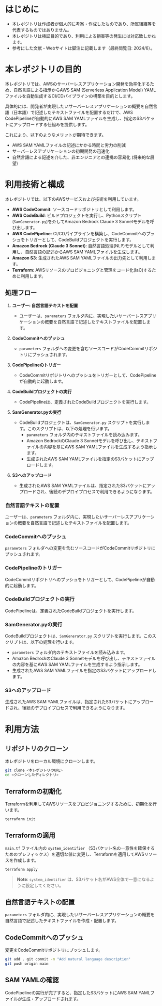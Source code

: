 # はじめに

- 本レポジトリは作成者が個人的に考案・作成したものであり、所属組織等を代表するものではありません。
- 本レポジトリは検証目的であり、利用による損害等の発生には対応致しかねます。
- 参考にした文献・Webサイトは脚注に記載します（最終閲覧日: 2024/6）。

# 本レポジトリの目的

本レポジトリでは、AWSのサーバーレスアプリケーション開発を効率化するため、自然言語による指示からAWS SAM (Serverless Application Model) YAMLファイルを自動生成するCI/CDパイプラインの構築を目的とします。

具体的には、開発者が実現したいサーバーレスアプリケーションの概要を自然言語（日本語）で記述したテキストファイルを配置するだけで、AWS CodePipelineが自動的にAWS SAM YAMLファイルを生成し、指定のS3バケットにアップロードする仕組みを提供します。

これにより、以下のようなメリットが期待できます。

- AWS SAM YAMLファイルの記述にかかる時間と労力の削減
- サーバーレスアプリケーションの初期開発の迅速化
- 自然言語による記述を介した、非エンジニアとの連携の容易化 (将来的な展望)

# 利用技術と構成

本レポジトリでは、以下のAWSサービスおよび技術を利用しています。

- **AWS CodeCommit**: ソースコードリポジトリとして利用します。
- **AWS CodeBuild**: ビルドプロジェクトを実行し、Pythonスクリプト(`SamGenerator.py`)を介してAmazon Bedrock Claude 3 Sonnetモデルを呼び出します。
- **AWS CodePipeline**: CI/CDパイプラインを構築し、CodeCommitへのプッシュをトリガーとして、CodeBuildプロジェクトを実行します。
- **Amazon Bedrock (Claude 3 Sonnet)**: 自然言語処理(NLP)モデルとして利用し、自然言語の記述からAWS SAM YAMLファイルを生成します。
- **Amazon S3**: 生成されたAWS SAM YAMLファイルの出力先として利用します。
- **Terraform**: AWSリソースのプロビジョニングと管理をコード化(IaC)するために利用します。

## 処理フロー

1. **ユーザー: 自然言語テキストを配置**
   - ユーザーは、`parameters` フォルダ内に、実現したいサーバーレスアプリケーションの概要を自然言語で記述したテキストファイルを配置します。

2. **CodeCommitへのプッシュ**
   - `parameters` フォルダへの変更を含むソースコードがCodeCommitリポジトリにプッシュされます。

3. **CodePipelineのトリガー**
   - CodeCommitリポジトリへのプッシュをトリガーとして、CodePipelineが自動的に起動します。

4. **CodeBuildプロジェクトの実行**
   - CodePipelineは、定義されたCodeBuildプロジェクトを実行します。

5. **SamGenerator.pyの実行**
   - CodeBuildプロジェクトは、`SamGenerator.py` スクリプトを実行します。このスクリプトは、以下の処理を行います。
     - `parameters` フォルダ内のテキストファイルを読み込みます。
     - Amazon BedrockのClaude 3 Sonnetモデルを呼び出し、テキストファイルの内容を基にAWS SAM YAMLファイルを生成するよう指示します。
     - 生成されたAWS SAM YAMLファイルを指定のS3バケットにアップロードします。

6. **S3へのアップロード**
   - 生成されたAWS SAM YAMLファイルは、指定されたS3バケットにアップロードされ、後続のデプロイプロセスで利用できるようになります。


### 自然言語テキストの配置
ユーザーは、`parameters` フォルダ内に、実現したいサーバーレスアプリケーションの概要を自然言語で記述したテキストファイルを配置します。

### CodeCommitへのプッシュ
`parameters` フォルダへの変更を含むソースコードがCodeCommitリポジトリにプッシュされます。

### CodePipelineのトリガー
CodeCommitリポジトリへのプッシュをトリガーとして、CodePipelineが自動的に起動します。

### CodeBuildプロジェクトの実行
CodePipelineは、定義されたCodeBuildプロジェクトを実行します。

### SamGenerator.pyの実行
CodeBuildプロジェクトは、`SamGenerator.py` スクリプトを実行します。このスクリプトは、以下の処理を行います。

- `parameters` フォルダ内のテキストファイルを読み込みます。
- Amazon BedrockのClaude 3 Sonnetモデルを呼び出し、テキストファイルの内容を基にAWS SAM YAMLファイルを生成するよう指示します。
- 生成されたAWS SAM YAMLファイルを指定のS3バケットにアップロードします。

### S3へのアップロード
生成されたAWS SAM YAMLファイルは、指定されたS3バケットにアップロードされ、後続のデプロイプロセスで利用できるようになります。

# 利用方法

## リポジトリのクローン

本レポジトリをローカル環境にクローンします。

```bash
git clone <本レポジトリのURL>
cd <クローンしたディレクトリ>
```


## Terraformの初期化

Terraformを利用してAWSリソースをプロビジョニングするために、初期化を行います。
```bash
terraform init
```


## Terraformの適用

`main.tf` ファイル内の `system_identifier` （S3バケット名の一意性を確保するためのプレフィックス）を適切な値に変更し、Terraformを適用してAWSリソースを作成します。
```bash
terraform apply
```

> **Note**: `system_identifier` は、S3バケット名がAWS全体で一意になるように設定してください。

## 自然言語テキストの配置

`parameters` フォルダ内に、実現したいサーバーレスアプリケーションの概要を自然言語で記述したテキストファイルを作成・配置します。

## CodeCommitへのプッシュ

変更をCodeCommitリポジトリにプッシュします。

```bash
git add . git commit -m "Add natural language description" 
git push origin main
```


## SAM YAMLの確認

CodePipelineの実行が完了すると、指定したS3バケットにAWS SAM YAMLファイルが生成・アップロードされます。


